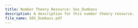 ```yaml
---
title: Number Theory Resource: Sos_Dumbass
description: A description for this number theory resource.
file_name: SOS_Dumbass.pdf
---
```

